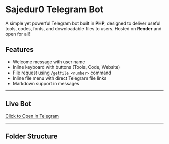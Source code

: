# Sajedur0 Telegram Bot

A simple yet powerful Telegram bot built in **PHP**, designed to deliver useful tools, codes, fonts, and downloadable files to users. Hosted on **Render** and open for all!

## Features

- Welcome message with user name
- Inline keyboard with buttons (Tools, Code, Website)
- File request using `/getfile <number>` command
- Inline file menu with direct Telegram file links
- Markdown support in messages

---

## Live Bot

[Click to Open in Telegram](https://t.me/Sajedur0Bot)

---

## Folder Structure

